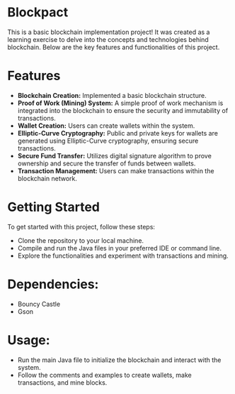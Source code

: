 
# Blockpact

This is a basic blockchain implementation project! It was created as a learning exercise to delve into the concepts and technologies behind blockchain. Below are the key features and functionalities of this project.

# Features

- **Blockchain Creation:** Implemented a basic blockchain structure.
- **Proof of Work (Mining) System:** A simple proof of work mechanism is integrated into the blockchain to ensure the security and immutability of transactions.
- **Wallet Creation:** Users can create wallets within the system.
- **Elliptic-Curve Cryptography:** Public and private keys for wallets are generated using Elliptic-Curve cryptography, ensuring secure transactions.
- **Secure Fund Transfer:** Utilizes digital signature algorithm to prove ownership and secure the transfer of funds between wallets.
- **Transaction Management:** Users can make transactions within the blockchain network.

# Getting Started

To get started with this project, follow these steps:

- Clone the repository to your local machine.
- Compile and run the Java files in your preferred IDE or command line.
- Explore the functionalities and experiment with transactions and mining.

# Dependencies:

- Bouncy Castle
- Gson

# Usage:
- Run the main Java file to initialize the blockchain and interact with the system.
- Follow the comments and examples to create wallets, make transactions, and mine blocks.
